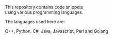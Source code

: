This repository contains code snippets  
using various programming languages.

The languages used here are:

C++, Python, C#, Java, Javascript, Perl and Golang

